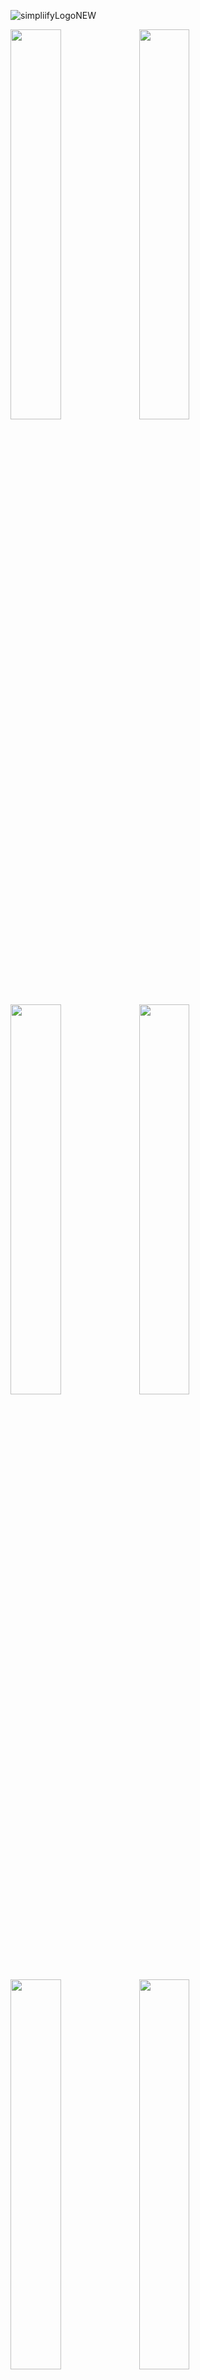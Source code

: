 ![simpliifyLogoNEW](https://user-images.githubusercontent.com/37630492/74667845-b3bdb300-51ac-11ea-922a-47dfea848a52.png)

<img src="https://user-images.githubusercontent.com/37630492/126381756-6646d45f-8c96-43b3-ae41-1bd2cdf784d5.png" width="40%" height="40%">

<img src="https://user-images.githubusercontent.com/37630492/126381887-f99e0256-8d46-4b6e-9e9d-034b826aa4d7.png" width="40%" height="40%">

<img src="https://user-images.githubusercontent.com/37630492/126382072-673b05c1-4fc6-42af-a34e-466f44f8392a.png" width="40%" height="40%">

<img src="https://user-images.githubusercontent.com/37630492/126382085-491c7675-60b6-4ed6-875d-4b100a343825.png" width="40%" height="40%">

<img src="https://user-images.githubusercontent.com/37630492/126382034-8c9ad5f8-5983-484e-bb71-cd13ff698309.png" width="40%" height="40%">

<img src="https://user-images.githubusercontent.com/37630492/126382052-9fa763bc-c5cf-43a6-9cc5-4452e7b7dfc9.png" width="40%" height="40%">

<img src="https://user-images.githubusercontent.com/37630492/126382186-ac15381d-e583-4298-9a71-8aec9a7889fd.png" width="40%" height="40%">

<img src="https://user-images.githubusercontent.com/37630492/126382232-a68aac37-d9fc-4027-9f84-20256c716c9a.png" width="40%" height="40%">

<img src="https://user-images.githubusercontent.com/37630492/126382269-62ef57f6-a9af-4a77-b44f-97c9ffbfc432.png" width="40%" height="40%">
